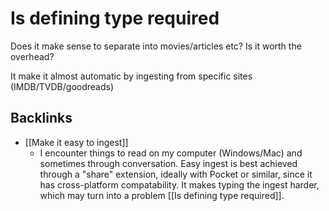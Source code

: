 # Is defining type required
Does it make sense to separate into movies/articles etc? Is it worth the overhead?

It make it almost automatic by ingesting from specific sites (IMDB/TVDB/goodreads)

## Backlinks
* [[Make it easy to ingest]]
	* I encounter things to read on my computer (Windows/Mac) and sometimes through conversation. Easy ingest is best achieved through a "share" extension, ideally with Pocket or similar, since it has cross-platform compatability. It makes typing the ingest harder, which may turn into a problem [[Is defining type required]].

<!-- #Life -->

<!-- {BearID:408400DF-EE63-457A-9B6E-1F7C3A6E22DE-15756-00001303C6A62D5E} -->
